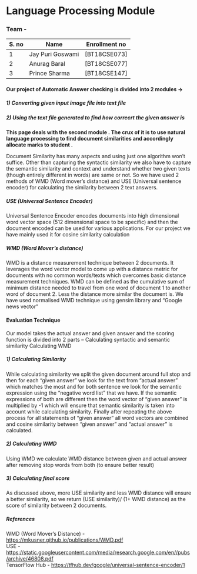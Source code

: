 # Language Processing Module

### Team - 

| S. no | Name | Enrollment no   |
| ----- | ---- | --------------- |
| 1 | Jay Puri Goswami  | [BT18CSE073]  |
| 2 | Anurag Baral  | [BT18CSE077]  |
| 3 | Prince Sharma    | [BT18CSE147]  |



#### Our project of Automatic Answer checking is divided into 2 modules -> 
##### 1) Converting given input image file into text file 
##### 2) Using the text file generated to find how correcrt the given answer is 


<b> This page deals with the second module . The crux of it is to use natural language processing to find document similarities and accordingly allocate marks to student . </b>

Document Similarity has many aspects and using just one algorithm won’t suffice. Other than capturing the syntactic similarity we also have to capture the semantic similarity and context and understand whether two given texts (though entirely different in words) are same or not.
So we have used 2 methods of WMD (Word mover’s distance) and USE (Universal sentence encoder) for calculating the similarity between 2 text answers.
 
##### USE (Universal Sentence Encoder)
Universal Sentence Encoder encodes documents into high dimensional word vector space (512 dimensional space to be specific) and then the document encoded can be used for various applications. For our project we have mainly used it for cosine similarity calculation

##### WMD (Word Mover’s distance)
WMD is a distance measurement technique between 2 documents. It leverages the word vector model to come up with a distance metric for documents with no common words/texts which overcomes basic distance measurement techniques.  WMD can be defined as the cumulative sum of minimum distance needed to travel from one word of document 1 to another word of document 2. Less the distance more similar the document is. We have used normalised WMD technique using gensim library and “Google news vector”
 
#### Evaluation Technique
Our model takes the actual answer and given answer and the scoring function is divided into 2 parts –
Calculating syntactic and semantic similarity
Calculating WMD

##### 1) Calculating Similarity 
While calculating similarity we split the given document around full stop and then for each “given answer” we look for the text from “actual answer” which matches the most and for both sentence we look for the semantic expression using the “negative word list” that we have. If the semantic expressions of both are different then the word vector of “given answer” is multiplied by -1 which will ensure that semantic similarity is taken into account while calculating similarity. Finally after repeating the above process for all statements of “given answer” all word vectors are combined and cosine similarity between “given answer” and “actual answer” is calculated.

##### 2)  Calculating WMD 
Using WMD we calculate WMD distance between given and actual answer after removing stop words from both (to ensure better result) 

##### 3) Calculating final score 
As discussed above, more USE similarity and less WMD distance will ensure a better similarity, so we return (USE similarity)/ (1+ WMD distance) as the score of similarity between 2 documents.


##### References 
WMD (Word Mover’s Distance) - https://mkusner.github.io/publications/WMD.pdf <br>
USE - https://static.googleusercontent.com/media/research.google.com/en//pubs/archive/46808.pdf <br>
TensorFlow Hub - https://tfhub.dev/google/universal-sentence-encoder/1
